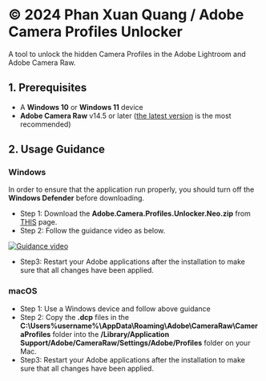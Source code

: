 # © 2024 Phan Xuan Quang / Adobe Camera Profiles Unlocker
A tool to unlock the hidden Camera Profiles in the Adobe Lightroom and Adobe Camera Raw.

## 1. Prerequisites
- A **Windows 10** or **Windows 11** device
- **Adobe Camera Raw** v14.5 or later ([the latest version](https://www.adobe.com/go/acr_installer_win) is the most recommended)

## 2. Usage Guidance
### Windows
In order to ensure that the application run properly, you should turn off the **Windows Defender** before downloading.
- Step 1: Download the **Adobe.Camera.Profiles.Unlocker.Neo.zip** from [THIS](https://github.com/phanxuanquang/Adobe-Camera-Profiles-Unlocker/releases/latest) page.
- Step 2: Follow the guidance video as below.

[![Guidance video](https://github.com/user-attachments/assets/82dab174-6238-4be7-9ed3-98f67e504c77)](https://vt.tiktok.com/ZSY2vmhyH)

- Step3: Restart your Adobe applications after the installation to make sure that all changes have been applied.

### macOS 
- Step 1: Use a Windows device and follow above guidance
- Step 2: Copy the **.dcp** files in the **C:\Users\%username%\AppData\Roaming\Adobe\CameraRaw\CameraProfiles** folder into the **/Library/Application Support/Adobe/CameraRaw/Settings/Adobe/Profiles** folder on your Mac.
- Step3: Restart your Adobe applications after the installation to make sure that all changes have been applied.
